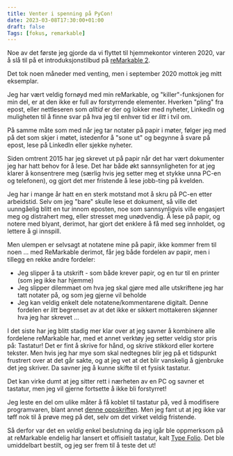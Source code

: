 ```yaml
---
title: Venter i spenning på PyCon!
date: 2023-03-08T17:30:00+01:00
draft: false
Tags: [fokus, remarkable]
---
```

Noe av det første jeg gjorde da vi flyttet til hjemmekontor vinteren 2020, var å slå til på et introduksjonstilbud på [reMarkable 2](https://remarkable.com/store).

Det tok noen måneder med venting, men i september 2020 mottok jeg mitt eksemplar.

Jeg har vært veldig fornøyd med min reMarkable, og "killer"-funksjonen for min del, er at den ikke er full av forstyrrende elementer. Hverken "pling" fra epost, eller nettleseren som _alltid_ er der og lokker med nyheter, LinkedIn og muligheten til å finne svar på hva jeg til enhver tid er _litt_ i tvil om.

På samme måte som med når jeg tar notater på papir i møter, følger jeg med på det som skjer i møtet, istedenfor å "sone ut" og begynne å svare på epost, lese på LinkedIn eller sjekke nyheter.

Siden omtrent 2015 har jeg skrevet ut på papir når det har vært dokumenter jeg har hatt behov for å lese. Det har både økt sannsynligheten for at jeg klarer å konsentrere meg (særlig hvis jeg setter meg et stykke unna PC-en og telefonen), og gjort det mer fristende å lese jobb-ting på kvelden.

Jeg har i mange år hatt en en sterk motstand mot å skru på PC-en etter arbeidstid. Selv om jeg "bare" skulle lese et dokument, så ville det uunngåelig blitt en tur innom eposten, noe som sannsynligvis ville engasjert meg og distrahert meg, eller stresset meg unødvendig. Å lese på papir, og notere med blyant, derimot, har gjort det enklere å få med seg innholdet, og lettere å gi innspill.

Men ulempen er selvsagt at notatene mine på papir, ikke kommer frem til noen ... med ReMarkable derimot, får jeg både fordelen av papir, men i tillegg en rekke andre fordeler:
- Jeg slipper å ta utskrift - som både krever papir, og en tur til en printer (som jeg ikke har hjemme)
- Jeg slipper dilemmaet om hva jeg skal gjøre med alle utskriftene jeg har tatt notater på, og som jeg gjerne vil beholde
- Jeg kan veldig enkelt dele notatene/kommentarene digitalt. Denne fordelen er _litt_ begrenset av at det ikke er sikkert mottakeren skjønner hva jeg har skrevet ...

I det siste har jeg blitt stadig mer klar over at jeg savner å kombinere alle fordelene reMarkable har, med et annet verktøy jeg setter veldig stor pris på: Tastatur! Det er fint å skrive for hånd, og skrive stikkord eller kortere tekster. Men hvis jeg har mye som skal nedtegnes blir jeg på et tidspunkt frustrert over at det går sakte, og at jeg vet at det blir vanskelig å gjenbruke det jeg skriver. Da savner jeg å kunne skifte til et fysisk tastatur.

Det kan virke dumt at jeg sitter rett i nærheten av en PC og savner et tastatur, men jeg vil gjerne fortsette å ikke bli forstyrret!

Jeg leste en del om ulike måter å få koblet til tastatur på, ved å modifisere programvaren, blant annet [denne oppskriften](https://www.mashupsthatmatter.com/blog/USB-keyboard-reMarkable2). Men jeg fant ut at jeg ikke var tøff nok til å prøve meg på det, selv om det virket veldig fristende.

Så derfor var det en _veldig_ enkel beslutning da jeg igår ble oppmerksom på at reMarkable endelig har lansert et offisielt tastatur, kalt [Type Folio](https://remarkable.com/store/remarkable-2/type-folio). Det ble umiddelbart bestilt, og jeg ser frem til å teste det ut!


